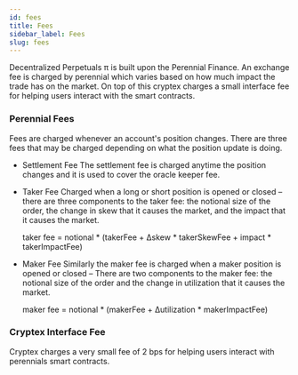 ```yaml
---
id: fees
title: Fees
sidebar_label: Fees
slug: fees
---
```


Decentralized Perpetuals π is built upon the Perennial Finance. An exchange fee is charged by perennial which varies based on how much impact the trade has on the market.
On top of this cryptex charges a small interface fee for helping users interact with the smart contracts. 

### Perennial Fees

Fees are charged whenever an account's position changes. There are three fees that may be charged depending on what the position update is doing.

- Settlement Fee
The settlement fee is charged anytime the position changes and it is used to cover the oracle keeper fee.


- Taker Fee
Charged when a long or short position is opened or closed – there are three components to the taker fee: the notional size of the order, the change in skew that it causes the market, and the impact that it causes the market.
    
    taker fee = notional * (takerFee + Δskew * takerSkewFee +  impact * takerImpactFee)
- Maker Fee
Similarly the maker fee is charged when a maker position is opened or closed – There are two components to the maker fee: the notional size of the order and the change in utilization that it causes the market.

    maker fee = notional * (makerFee + Δutilization * makerImpactFee)


### Cryptex Interface Fee

Cryptex charges a very small fee of 2 bps for helping users interact with perennials smart contracts.

